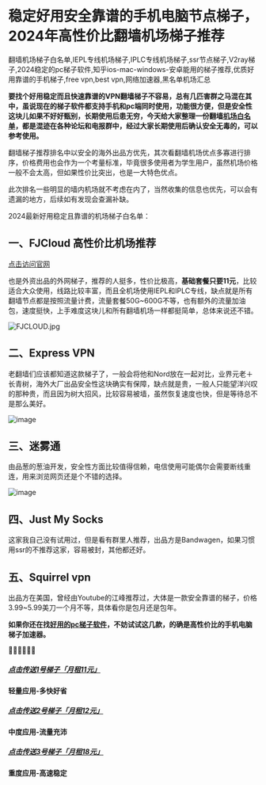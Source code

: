 # 稳定好用安全靠谱的手机电脑节点梯子，2024年高性价比翻墙机场梯子推荐
翻墙机场梯子白名单,IEPL专线机场梯子,IPLC专线机场梯子,ssr节点梯子,V2ray梯子,2024稳定的pc梯子软件,知乎ios-mac-windows-安卓能用的梯子推荐,优质好用靠谱的手机梯子,free vpn,best vpn,网络加速器,黑名单机场汇总

**要找个好用稳定而且快速靠谱的VPN翻墙梯子不容易，总有几匹害群之马混在其中，虽说现在的梯子软件都支持手机和pc端同时使用，功能很方便，但是安全性这块儿如果不好好甄别，长期使用后患无穷，今天给大家整理一份翻墙[机场白名单](https://github.com/TOP-VPN/vpntuijian)，都是混迹在各种论坛和电报群中，经过大家长期使用后确认安全无毒的，可以参考使用。**  

翻墙梯子推荐排名中以安全的海外出品方优先，其次看翻墙机场优点多寡进行排序，价格费用也会作为一个考量标准，毕竟很多使用者为学生用户，虽然机场价格一般不会太高，但如果性价比突出，也是一大特色优点。

此次排名一些明显的墙内机场就不考虑在内了，当然收集的信息也优先，可以会有遗漏的地方，后续如有发现会查漏补缺。

2024最新好用稳定且靠谱的机场梯子白名单：

## 一、FJCloud 高性价比机场推荐
[点击访问官网](https://go.1vpn.cc/jife)

也是外资出品的外网梯子，推荐的人挺多，性价比极高，**基础套餐只要11元**，比较适合大众使用，线路比较丰富，而且全机场使用IEPL和IPLC专线，缺点就是所有翻墙节点都是按照流量计费，流量套餐50G~600G不等，也有额外的流量加油包，速度挺快，上手难度这块儿和所有翻墙机场一样都挺简单，总体来说还不错。

![FJCLOUD.jpg](https://s2.loli.net/2023/10/30/Hc7a1AoZBkzUCrN.jpg)

## 二、Express VPN
老翻墙们应该都知道这款梯子了，一般会将他和Nord放在一起对比，业界元老＋长青树，海外大厂出品安全性这块确实有保障，缺点就是贵，一般人只能望洋兴叹的那种贵，而且因为树大招风，比较容易被墙，虽然恢复速度也快，但是等待总不是那么美好。

![image](https://github.com/Tecnono/CN-VPN/assets/146306577/4e4ebcfe-1581-439d-9066-2aef6605ae28)


## 三、迷雾通
由品葱的葱油开发，安全性方面比较值得信赖，电信使用可能偶尔会需要断线重连，用来浏览网页还是个不错的选择。

![image](https://github.com/Tecnono/CN-VPN/assets/146306577/98447691-9146-4a59-8744-b09358cda349)


## 四、Just My Socks
这家我自己没有试用过，但是看有群里人推荐，出品方是Bandwagen，如果习惯用ssr的不推荐这家，容易被封，其他都还好。

## 五、Squirrel vpn
出品方在美国，曾经由Youtube的江峰推荐过，大体是一款安全靠谱的梯子，价格3.99~5.99美刀一个月不等，具体看你是包月还是包年。


**如果你还在找[好用的pc梯子软件](https://github.com/Tecnono/Best-VPN-01/issues/1)，不妨试试这几款，的确是高性价比的手机电脑梯子加速器。**

  🌈🌈🌈🌈🌈🌈  
##### [**点击传送1号梯子「月租11元」**](https://go.1vpn.cc/jife)
**轻量应用-多快好省**
##### [**点击传送2号梯子「月租12元」**](https://go.1vpn.cc/nisi)
**中度应用-流量充沛**
##### [**点击传送3号梯子「月租18元」**](https://go.1vpn.cc/suyu)
**重度应用-高速稳定**
